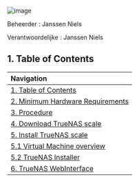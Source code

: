 ![image](https://github.com/michaelthielemans/ProjectHosting/assets/119003253/6ce42726-73f1-466c-9075-a90863f076e0)

Beheerder : Janssen Niels

Verantwoordelijke : Janssen Niels

## 1. Table of Contents 

| Navigation |             
| :-------------------------------------------------  |
| [1. Table of Contents](#1-table-of-contents)             |
| [2. Minimum Hardware Requirements](#2-minimum-hardware-requirements)  |
| [3. Procedure](#3-procedure)                     |
| [4. Download TrueNAS scale](#4-download-truenas-scale)       |
| [5. Install TrueNAS scale](#5-install-truenas-scale)         |
| [5.1 Virtual Machine overview](#51-virtual-machine-overview)     |
| [5.2 TrueNAS Installer](#52-truenas-installer)           |
| [6. TrueNAS WebInterface](#6-truenas-webinterface)         |
